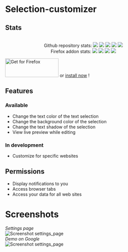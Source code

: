# Selection-customizer
## Stats
<div align="center">
    <br> Github repository stats:
    <img src="https://badgen.net/github/stars/Pythack/Selection-customizer/" >
    <img src="https://badgen.net/github/open-issues/Pythack/Selection-customizer/" >
    <img src="https://badgen.net/github/open-prs/Pythack/Selection-customizer/" >
    <img src="https://badgen.net/github/tag/Pythack/Selection-customizer/" >
    <img src="https://badgen.net/github/license/Pythack/Selection-customizer/" >
    <br/> Firefox addon stats:
    <img src="https://badgen.net/amo/users/selection-customizer/" >
    <img src="https://badgen.net/amo/rating/selection-customizer/" >
    <img src="https://badgen.net/amo/reviews/selection-customizer/" >
    <img src="https://badgen.net/amo/v/selection-customizer/" >
</div> 

<a text-align="center" href="https://addons.mozilla.org/en-GB/firefox/addon/selection-customizer/"><img alt="Get for Firefox" src="https://addons.cdn.mozilla.net/static/img/addons-buttons/AMO-button_1.png" width="172" height="60"></a> or <a href="https://addons.mozilla.org/firefox/downloads/file/3775633/selection_customizer-1.1-fx.xpi">install now</a> !

## Features
### Available
* Change the text color of the text selection
* Change the background color of the selection
* Change the text shadow of the selection
* View live preview while editing

### In development
* Customize for specific websites

## Permissions
* Display notifications to you
* Access browser tabs
* Access your data for all web sites

# Screenshots

<i>Settings page</i><br/>
<img alt="Screenshot settings_page" src="https://pythack.github.io/Selection-customizer/settings%20page.png">
<br/><i>Demo on Google</i><br/>
<img alt="Screenshot settings_page" src="https://pythack.github.io/Selection-customizer/google%20demo.png">
